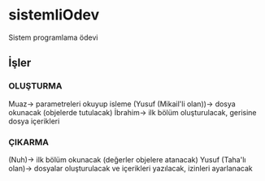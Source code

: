 # sistemliOdev
Sistem programlama ödevi

## İşler

### OLUŞTURMA
Muaz-> parametreleri okuyup isleme
(Yusuf (Mikail'li olan))-> dosya okunacak (objelerde tutulacak)
İbrahim-> ilk bölüm oluşturulacak, gerisine dosya içerikleri

### ÇIKARMA
(Nuh)-> ilk bölüm okunacak (değerler objelere atanacak)
Yusuf (Taha'lı olan)-> dosyalar oluşturulacak ve içerikleri yazılacak, izinleri ayarlanacak

